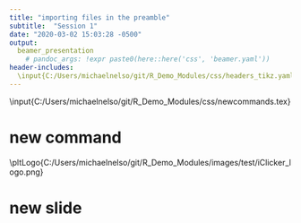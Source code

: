 ```yaml
---
title: "importing files in the preamble"
subtitle:  "Session 1"
date: "2020-03-02 15:03:28 -0500"
output:
  beamer_presentation
    # pandoc_args: !expr paste0(here::here('css', 'beamer.yaml'))
header-includes:
  \input{C:/Users/michaelnelso/git/R_Demo_Modules/css/headers_tikz.yaml}
---
```


\input{C:/Users/michaelnelso/git/R_Demo_Modules/css/newcommands.tex}

# new command

\pltLogo{C:/Users/michaelnelso/git/R_Demo_Modules/images/test/iClicker_logo.png}


# new slide
